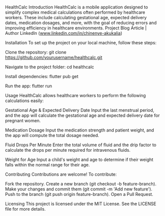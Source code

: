 HealthCalc
Introduction
HealthCalc is a mobile application designed to simplify complex medical calculations often performed by healthcare workers. These include calculating gestational age, expected delivery dates, medication dosages, and more, with the goal of reducing errors and improving efficiency in healthcare environments.
Project Blog Article | Author LinkedIn (www.linkedin.com/in/chinenye-akukalia)

Installation
To set up the project on your local machine, follow these steps:

Clone the repository:
git clone https://github.com/yourusername/healthcalc.git

Navigate to the project folder:
cd healthcalc

Install dependencies:
flutter pub get


Run the app:
flutter run

Usage
HealthCalc allows healthcare workers to perform the following calculations easily:

Gestational Age & Expected Delivery Date
Input the last menstrual period, and the app will calculate the gestational age and expected delivery date for pregnant women.

Medication Dosage
Input the medication strength and patient weight, and the app will compute the total dosage needed.

Fluid Drops Per Minute
Enter the total volume of fluid and the drip factor to calculate the drops per minute required for intravenous fluids.

Weight for Age
Input a child's weight and age to determine if their weight falls within the normal range for their age.

Contributing
Contributions are welcome!
To contribute:

Fork the repository.
Create a new branch (git checkout -b feature-branch).
Make your changes and commit them (git commit -m 'Add new feature').
Push to the branch (git push origin feature-branch).
Open a Pull Request.



Licensing
This project is licensed under the MIT License. See the LICENSE file for more details.
